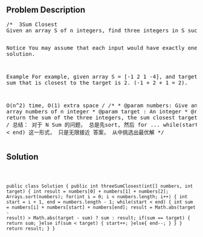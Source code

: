 <!--
<style>
  body { font-family: Arial, sans-serif; }
  .container { max-width: 100%; margin: auto; padding: 10px; }
  .comment-block { background-color: #f9f9f9; padding: 10px; border-left: 5px solid #ccc; max-width: 400px; margin: 20px; word-wrap: break-word; white-space: pre-wrap; }
  .code-block { background-color: #f4f4f4; padding: 10px; border: 1px solid #ddd; }
</style>
-->

<div class='container'>
<h2>Problem Description</h2>
<div class='comment-block'>
<pre>
/*  3Sum Closest
Given an array S of n integers, find three integers in S such that the sum is closest to a given number, target. Return the sum of the three integers.

Notice
You may assume that each input would have exactly one solution.

Example
For example, given array S = [-1 2 1 -4], and target = 1. The sum that is closest to the target is 2. (-1 + 2 + 1 = 2).

O(n^2) time, O(1) extra space
*/
    /**
     * @param numbers: Give an array numbers of n integer
     * @param target : An integer
     * @return : return the sum of the three integers, the sum closest target.
     */
/*
总结： 对于 N Sum 的问题， 总是先sort, 然后 for ...   while(start < end) 这一形式， 只是无限接近
答案， 从中挑选出最优解
*/
</pre>
</div>

<h2>Solution</h2>
<div class='code-block'>
<pre><code class='language-java'>

public class Solution {
    public int threeSumClosest(int[] numbers, int target) {
        int result = numbers[0] + numbers[1] + numbers[2];
        Arrays.sort(numbers);
        for(int i = 0; i < numbers.length; i++) {
            int start = i + 1, end = numbers.length - 1;
            while(start < end) {
                int sum = numbers[i] + numbers[start] + numbers[end];
                result = Math.abs(target - result) > Math.abs(target - sum) ? sum : result;
                if(sum == target) {
                    return sum;
                }else if(sum < target) {
                    start++;
                }else{
                    end--;
                }
            }
        }
        return result;
    }
}


</code></pre>
</div>
</div>
